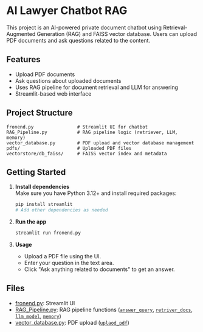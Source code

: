 # AI Lawyer Chatbot RAG

This project is an AI-powered private document chatbot using Retrieval-Augmented Generation (RAG) and FAISS vector database. Users can upload PDF documents and ask questions related to the content.

## Features

- Upload PDF documents
- Ask questions about uploaded documents
- Uses RAG pipeline for document retrieval and LLM for answering
- Streamlit-based web interface

## Project Structure

```
fronend.py                # Streamlit UI for chatbot
RAG_Pipeline.py           # RAG pipeline logic (retriever, LLM, memory)
vector_database.py        # PDF upload and vector database management
pdfs/                     # Uploaded PDF files
vectorstore/db_faiss/     # FAISS vector index and metadata
```

## Getting Started

1. **Install dependencies**  
   Make sure you have Python 3.12+ and install required packages:
   ```sh
   pip install streamlit
   # Add other dependencies as needed
   ```

2. **Run the app**
   ```sh
   streamlit run fronend.py
   ```

3. **Usage**
   - Upload a PDF file using the UI.
   - Enter your question in the text area.
   - Click "Ask anything related to documents" to get an answer.

## Files

- [fronend.py](fronend.py): Streamlit UI
- [RAG_Pipeline.py](RAG_Pipeline.py): RAG pipeline functions ([`answer_query`](RAG_Pipeline.py), [`retriver_docs`](RAG_Pipeline.py), [`llm_model`](RAG_Pipeline.py), [`memory`](RAG_Pipeline.py))
- [vector_database.py](vector_database.py): PDF upload ([`uplaod_pdf`](vector_database.py))
